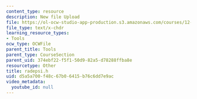 ```yaml
---
content_type: resource
description: New file Upload
file: https://ol-ocw-studio-app-production.s3.amazonaws.com/courses/12-811-tropical-meteorology-spring-2011/d5a5a700f48c67b06415b76c6dd7e9ac_radepsi.h
file_type: text/x-chdr
learning_resource_types:
- Tools
ocw_type: OCWFile
parent_title: Tools
parent_type: CourseSection
parent_uid: 374ebf22-f5f1-50d9-82a5-d78288ffba8e
resourcetype: Other
title: radepsi.h
uid: d5a5a700-f48c-67b0-6415-b76c6dd7e9ac
video_metadata:
  youtube_id: null
---
```


